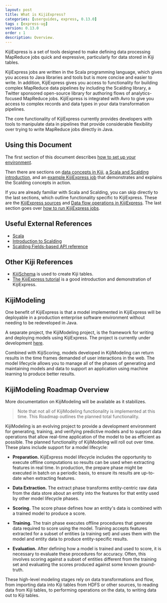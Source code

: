 ```yaml
---
layout: post
title: What is KijiExpress?
categories: [userguides, express, 0.13.0]
tags : [express-ug]
version: 0.13.0
order : 1
description: Overview.
---
```


KijiExpress is a set of tools designed to make defining data processing MapReduce jobs quick and
expressive, particularly for data stored in Kiji tables.

KijiExpress jobs are written in the Scala programming language, which gives you access to
Java libraries and tools but is more concise and easier to write. In addition, KijiExpress
gives you access to functionality for building complex MapReduce data pipelines by
including the Scalding library, a Twitter sponsored open-source library for authoring
flows of analytics-focused MapReduce jobs. KijiExpress is integrated with Avro to give
you access to complex records and data types in your data transformation pipelines.

The core functionality of KijiExpress currently provides developers with tools
to manipulate data in pipelines that provide considerable flexibility over
trying to write MapReduce jobs directly in Java.

## Using this Document

The first section of this document describes [how to set up your
environment]({{site.userguide_express_0_13_0}}/setup).

Then there are sections on [data concepts in
Kiji]({{site.userguide_express_0_13_0}}/data-concepts), [a Scala and Scalding
introduction]({{site.userguide_express_0_13_0}}/basic-scala-scalding), and an [example KijiExpress
job]({{site.userguide_express_0_13_0}}/example-job) that demonstrates and explains the Scalding
concepts in action.

If you are already familiar with Scala and Scalding, you can skip directly to the last sections,
which outline functionality specific to KijiExpress.  These are the [KijiExpress
sources]({{site.userguide_express_0_13_0}}/kiji-sources) and [Data flow operations in
KijiExpress]({{site.userguide_express_0_13_0}}/data-flow-ops).  The last section goes over [how to
run KijiExpress jobs]({{site.userguide_express_0_13_0}}/running-jobs).

## Useful External References

* [Scala](http://www.scala-lang.org/documentation/)
* [Introduction to
  Scalding](https://github.com/twitter/scalding/wiki/Getting-Started#wordcount-in-scalding)
* [Scalding Fields-based API
  reference](https://github.com/twitter/scalding/wiki/Fields-based-API-Reference)

## Other Kiji References

* [KijiSchema]({{site.userguide_schema_1_3_3}}/kiji-schema-overview) is used to
  create Kiji tables.
* [The KijiExpress tutorial]({{site.tutorial_express_devel}}/express-overview) is a good
  introduction and demonstration of KijiExpress.

## KijiModeling

One benefit of KijiExpress is that a model implemented in KijiExpress will be
deployable in a production enterprise software environment without needing to
be redeveloped in Java.

A separate project, the KijiModeling project, is the framework for writing and
deploying models using KijiExpress.  The project is currently under development
[here](https://github.com/kijiproject/kiji-modeling).

Combined with KijiScoring, models developed in KijiModeling can return results
in the time frames demanded of user interactions in the web. The model
lifecycle allows you to manage all of the phases of generating and maintaining
models and data to support an application using machine learning to produce
better results.

## KijiModeling Roadmap Overview

More documentation on KijiModeling will be available as it stabilizes.

>Note that not all of KijiModeling functionality is implemented at this time.
>This Roadmap outlines the planned total functionality.

KijiModeling is an evolving project to provide a development environment for generating,
training, and verifying predictive models and to support data operations that allow real-time
application of the model to be as efficient as possible. The planned functionality of
KijiModeling will roll out over time. These plans include support for a model lifecycle:

* **Preparation.**  KijiExpress model lifecycle includes the opportunity to execute offline
computations so results can be used when extracting features in real time. In production,
the prepare phase might be executed in batch on a periodic basis, to ensure its results
are up-to-date when extracting features.

* **Data Extraction.**  The extract phase transforms entity-centric raw data from the data
store about an entity into the features for that entity used by other model lifecycle phases.

* **Scoring.**  The score phase defines how an entity's data is combined with a trained
model to produce a score.

* **Training.**  The train phase executes offline procedures that generate data required
to score using the model. Training accepts features extracted for a subset of entities
(a training set) and uses them with the model and entity data to produce entity-specific
results.

* **Evaluation.**  After defining how a model is trained and used to score, it is necessary
to evaluate these procedures for accuracy. Often, this involves scoring against a subset
of entities different from the training set and evaluating the scores produced against
some known ground-truth.


These high-level modeling stages rely on data transformations and flow, from importing
data into Kiji tables from HDFS or other sources, to reading data from Kiji tables, to
performing operations on the data, to writing data out to Kiji tables.

